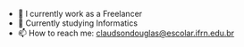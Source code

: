 - 🔭 I currently work as a Freelancer
- 🌱 Currently studying Informatics
- 📫 How to reach me: claudsondouglas@escolar.ifrn.edu.br
